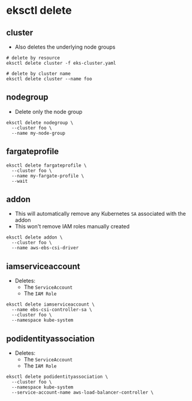 # eksctl delete

## cluster

- Also deletes the underlying node groups

```shell
# delete by resource
eksctl delete cluster -f eks-cluster.yaml

# delete by cluster name
eksctl delete cluster --name foo
```

## nodegroup

- Delete only the node group

```shell
eksctl delete nodegroup \
  --cluster foo \
  --name my-node-group
```

## fargateprofile

```shell
eksctl delete fargateprofile \
  --cluster foo \
  --name my-fargate-profile \
  --wait
```

## addon

- This will automatically remove any Kubernetes `SA` associated with the addon
- This won't remove IAM roles manually created

```shell
eksctl delete addon \
  --cluster foo \
  --name aws-ebs-csi-driver
```

## iamserviceaccount

- Deletes:
  - The `ServiceAccount`
  - The `IAM Role`

```shell
eksctl delete iamserviceaccount \
  --name ebs-csi-controller-sa \
  --cluster foo \
  --namespace kube-system
```

## podidentityassociation

- Deletes:
  - The `ServiceAccount`
  - The `IAM Role`

```shell
eksctl delete podidentityassociation \
  --cluster foo \
  --namespace kube-system
  --service-account-name aws-load-balancer-controller \
```
